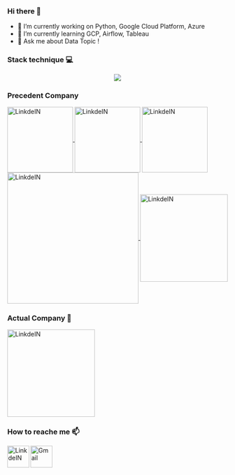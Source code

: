 ### Hi there 👋


- 🔭 I’m currently working on Python, Google Cloud Platform, Azure
- 🌱 I’m currently learning GCP, Airflow, Tableau
- 💬 Ask me about Data Topic ! 


### Stack technique :computer:



<p align="center">
  <a href="https://go-skill-icons.vercel.app/">
    <img src="https://go-skill-icons.vercel.app/api/icons?i=py,docker,pandas,r,bash,git,gcp,snowflake,github,githubactions,pbi,vscode,githubcopilot,bigquery" />
  </a>
</p>


### Precedent Company



<a target="_blank" href="https://www.comrod.com/">
  <img align="center" alt="LinkdeIN" width="150px" src="https://www.comrod.com/wp-content/uploads/new-logo-web.png" />
</a>
<a target="_blank" href="https://www.damart.fr/">
  <img align="center" alt="LinkdeIN" width="150px" src="https://www.damart.fr/media/logo/default/logo-damart.png" />
</a>
<a target="_blank" href="https://www.laposte.fr/">
  <img align="center" alt="LinkdeIN" width="150px" src="https://cdn.worldvectorlogo.com/logos/la-poste-logo.svg" />
</a>
<a target="_blank" href="https://www.capgemini.com/fr-fr/">
  <img align="center" alt="LinkdeIN" width="300px" src="https://cdn.worldvectorlogo.com/logos/capgemini-logo-2017.svg" />
</a>
<a target="_blank" href="https://www.auchan-retail.com/fr/">
  <img align="center" alt="LinkdeIN" width="200px" src="https://cdn.worldvectorlogo.com/logos/auchan-51597.svg" />
</a>



### Actual Company :office:


<a target="_blank" href="https://www.synergy.fr/">
  <img align="center" alt="LinkdeIN" width="200px" src="https://www.synergy.fr/wp-content/uploads/2020/11/logo-synergy-france.jpg" />
</a>


### How to reache me :mailbox:

<a target="_blank" href="https://www.linkedin.com/in/fran%C3%A7ois-lenne-5975b9174/">
  <img align="left" alt="LinkdeIN" width="50px" src="https://cdn.jsdelivr.net/gh/devicons/devicon/icons/linkedin/linkedin-original.svg" />
</a>
<a target="_blank" href="mailto:francois.lenne59@gmail.com">
  <img align="left" alt="Gmail" width="50px" src="https://cdn.jsdelivr.net/npm/simple-icons@v3/icons/gmail.svg" />
</a>
